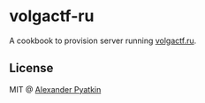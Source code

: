 # volgactf-ru
A cookbook to provision server running [volgactf.ru](https://volgactf.ru).

## License
MIT @ [Alexander Pyatkin](https://github.com/aspyatkin)
